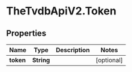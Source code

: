 # TheTvdbApiV2.Token

## Properties
Name | Type | Description | Notes
------------ | ------------- | ------------- | -------------
**token** | **String** |  | [optional] 


